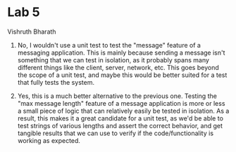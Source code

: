 # Lab 5
Vishruth Bharath

1) No, I wouldn't use a unit test to test the "message" feature of a messaging application. This is mainly because sending a message isn't something that we can test in isolation, as it probably spans many different things like the client, server, network, etc. This goes beyond the scope of a unit test, and maybe this would be better suited for a test that fully tests the system.

2) Yes, this is a much better alternative to the previous one. Testing the "max message length" feature of a message application is more or less a small piece of logic that can relatively easily be tested in isolation. As a result, this makes it a great candidate for a unit test, as we'd be able to test strings of various lengths and assert the correct behavior, and get tangible results that we can use to verify if the code/functionality is working as expected.